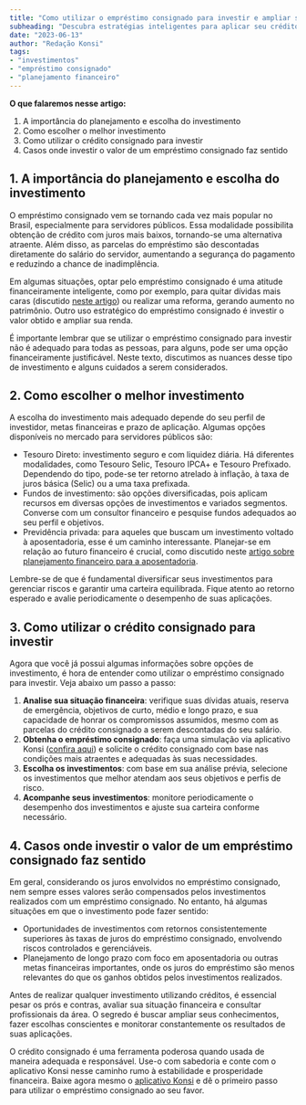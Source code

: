 ```yaml
---
title: "Como utilizar o empréstimo consignado para investir e ampliar sua renda"
subheading: "Descubra estratégias inteligentes para aplicar seu crédito consignado e garantir um futuro financeiro mais próspero."
date: "2023-06-13"
author: "Redação Konsi"
tags:
- "investimentos"
- "empréstimo consignado"
- "planejamento financeiro"
---
```


**O que falaremos nesse artigo:**
1. A importância do planejamento e escolha do investimento
2. Como escolher o melhor investimento
3. Como utilizar o crédito consignado para investir
4. Casos onde investir o valor de um empréstimo consignado faz sentido

## 1. A importância do planejamento e escolha do investimento

O empréstimo consignado vem se tornando cada vez mais popular no Brasil, especialmente para servidores públicos. Essa modalidade possibilita obtenção de crédito com juros mais baixos, tornando-se uma alternativa atraente. Além disso, as parcelas do empréstimo são descontadas diretamente do salário do servidor, aumentando a segurança do pagamento e reduzindo a chance de inadimplência.

Em algumas situações, optar pelo empréstimo consignado é uma atitude financeiramente inteligente, como por exemplo, para quitar dívidas mais caras (discutido [neste artigo](como-usar-o-crdito-consignado-para-quitar-dvidas-caras.md)) ou realizar uma reforma, gerando aumento no patrimônio. Outro uso estratégico do empréstimo consignado é investir o valor obtido e ampliar sua renda.

É importante lembrar que se utilizar o empréstimo consignado para investir não é adequado para todas as pessoas, para alguns, pode ser uma opção financeiramente justificável. Neste texto, discutimos as nuances desse tipo de investimento e alguns cuidados a serem considerados. 

## 2. Como escolher o melhor investimento

A escolha do investimento mais adequado depende do seu perfil de investidor, metas financeiras e prazo de aplicação. Algumas opções disponíveis no mercado para servidores públicos são: 

- Tesouro Direto: investimento seguro e com liquidez diária. Há diferentes modalidades, como Tesouro Selic, Tesouro IPCA+ e Tesouro Prefixado. Dependendo do tipo, pode-se ter retorno atrelado à inflação, à taxa de juros básica (Selic) ou a uma taxa prefixada. 
- Fundos de investimento: são opções diversificadas, pois aplicam recursos em diversas opções de investimentos e variados segmentos. Converse com um consultor financeiro e pesquise fundos adequados ao seu perfil e objetivos.
- Previdência privada: para aqueles que buscam um investimento voltado à aposentadoria, esse é um caminho interessante. Planejar-se em relação ao futuro financeiro é crucial, como discutido neste [artigo sobre planejamento financeiro para a aposentadoria](planejamento-financeiro-para-aposentadoria-no-setor-pblico.md).

Lembre-se de que é fundamental diversificar seus investimentos para gerenciar riscos e garantir uma carteira equilibrada. Fique atento ao retorno esperado e avalie periodicamente o desempenho de suas aplicações.

## 3. Como utilizar o crédito consignado para investir

Agora que você já possui algumas informações sobre opções de investimento, é hora de entender como utilizar o empréstimo consignado para investir. Veja abaixo um passo a passo:

1. **Analise sua situação financeira**: verifique suas dívidas atuais, reserva de emergência, objetivos de curto, médio e longo prazo, e sua capacidade de honrar os compromissos assumidos, mesmo com as parcelas do crédito consignado a serem descontadas do seu salário.
2. **Obtenha o empréstimo consignado**: faça uma simulação via aplicativo Konsi ([confira aqui](simulacao-emprestimo-consignado.md)) e solicite o crédito consignado com base nas condições mais atraentes e adequadas às suas necessidades.
3. **Escolha os investimentos**: com base em sua análise prévia, selecione os investimentos que melhor atendam aos seus objetivos e perfis de risco.
4. **Acompanhe seus investimentos**: monitore periodicamente o desempenho dos investimentos e ajuste sua carteira conforme necessário.

## 4. Casos onde investir o valor de um empréstimo consignado faz sentido

Em geral, considerando os juros envolvidos no empréstimo consignado, nem sempre esses valores serão compensados pelos investimentos realizados com um empréstimo consignado. No entanto, há algumas situações em que o investimento pode fazer sentido:

- Oportunidades de investimentos com retornos consistentemente superiores às taxas de juros do empréstimo consignado, envolvendo riscos controlados e gerenciáveis.
- Planejamento de longo prazo com foco em aposentadoria ou outras metas financeiras importantes, onde os juros do empréstimo são menos relevantes do que os ganhos obtidos pelos investimentos realizados.

Antes de realizar qualquer investimento utilizando créditos, é essencial pesar os prós e contras, avaliar sua situação financeira e consultar profissionais da área. O segredo é buscar ampliar seus conhecimentos, fazer escolhas conscientes e monitorar constantemente os resultados de suas aplicações.

O crédito consignado é uma ferramenta poderosa quando usada de maneira adequada e responsável. Use-o com sabedoria e conte com o aplicativo Konsi nesse caminho rumo à estabilidade e prosperidade financeira. Baixe agora mesmo o [aplicativo Konsi](https://www.konsi.com.br/download) e dê o primeiro passo para utilizar o empréstimo consignado ao seu favor.